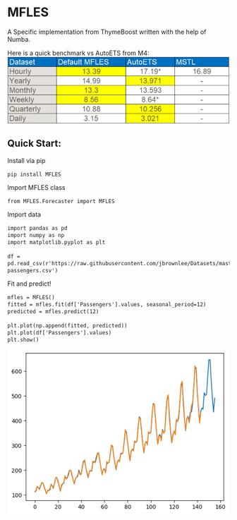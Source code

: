 # MFLES
A Specific implementation from ThymeBoost written with the help of Numba.

Here is a quick benchmark vs AutoETS from M4:
![alt text](https://github.com/tblume1992/MFLES/blob/main/static/mfles_benchmark.png?raw=true "benchmark")
## Quick Start:
Install via pip
```
pip install MFLES
```

Import MFLES class
```
from MFLES.Forecaster import MFLES
```
Import data
```
import pandas as pd
import numpy as np
import matplotlib.pyplot as plt

df = pd.read_csv(r'https://raw.githubusercontent.com/jbrownlee/Datasets/master/airline-passengers.csv')
```
Fit and predict!
```
mfles = MFLES()
fitted = mfles.fit(df['Passengers'].values, seasonal_period=12)
predicted = mfles.predict(12)

plt.plot(np.append(fitted, predicted))
plt.plot(df['Passengers'].values)
plt.show()
```
![alt text](https://github.com/tblume1992/MFLES/blob/main/static/mfles_example.png?raw=true "example")